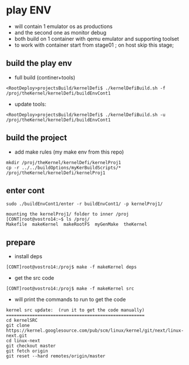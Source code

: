 # play ENV

* will contain 1 emulator os as productions
* and the second one as monitor debug
* both build on 1 container with qemu emulator and supporting toolset
* to work with container start from stage01 ; on host skip this stage; 

## build the play env

* full build (continer+tools)

```
<RootDeploy>projectsBuild/kernelDefi$ ./kernelDefiBuild.sh -f /proj/theKernel/kernelDefi/buildEnvCont1
```

* update tools:

```
<RootDeploy>projectsBuild/kernelDefi$ ./kernelDefiBuild.sh -u /proj/theKernel/kernelDefi/buildEnvCont1
```

## build the project

* add make rules (my make env from this repo)

```
mkdir /proj/theKernel/kernelDefi/kernelProj1
cp -r ../../buildOptions/myKerBuildScripts/* /proj/theKernel/kernelDefi/kernelProj1
```


## enter cont

```
sudo ./buildEnvCont1/enter -r buildEnvCont1/ -p kernelProj1/
```

```
mounting the kernelProj1/ folder to inner /proj
[CONT]root@vostro14:~$ ls /proj/
Makefile  makeKernel  makeRootFS  myGenMake  theKernel

```

## prepare

* install deps

```
[CONT]root@vostro14:/proj$ make -f makeKernel deps
```

* get the src code

```
[CONT]root@vostro14:/proj$ make -f makeKernel src
```

* will print the commands to run to get the code

```
kernel src update:  (run it to get the code manually)
=====================================================
cd kernelSRC
git clone https://kernel.googlesource.com/pub/scm/linux/kernel/git/next/linux-next.git
cd linux-next
git checkout master
git fetch origin
git reset --hard remotes/origin/master
```



